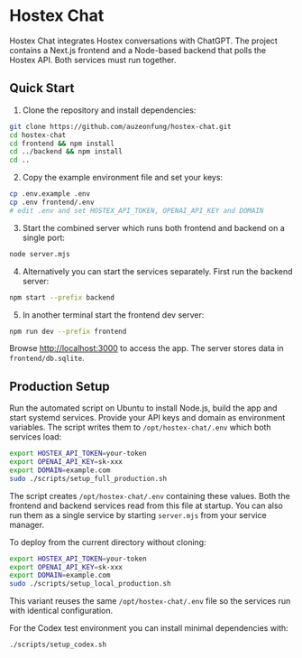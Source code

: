 # Hostex Chat

Hostex Chat integrates Hostex conversations with ChatGPT. The project contains a Next.js frontend and a Node-based backend that polls the Hostex API. Both services must run together.

## Quick Start

1. Clone the repository and install dependencies:

```bash
git clone https://github.com/auzeonfung/hostex-chat.git
cd hostex-chat
cd frontend && npm install
cd ../backend && npm install
cd ..
```

2. Copy the example environment file and set your keys:

```bash
cp .env.example .env
cp .env frontend/.env
# edit .env and set HOSTEX_API_TOKEN, OPENAI_API_KEY and DOMAIN
```

3. Start the combined server which runs both frontend and backend on a single port:

```bash
node server.mjs
```

4. Alternatively you can start the services separately. First run the backend server:

```bash
npm start --prefix backend
```

5. In another terminal start the frontend dev server:

```bash
npm run dev --prefix frontend
```

Browse <http://localhost:3000> to access the app. The server stores data in `frontend/db.sqlite`.

## Production Setup

Run the automated script on Ubuntu to install Node.js, build the app and start systemd services. Provide your API keys and domain as environment variables. The script writes them to `/opt/hostex-chat/.env` which both services load:

```bash
export HOSTEX_API_TOKEN=your-token
export OPENAI_API_KEY=sk-xxx
export DOMAIN=example.com
sudo ./scripts/setup_full_production.sh
```
The script creates `/opt/hostex-chat/.env` containing these values. Both the frontend and backend services read from this file at startup.
You can also run them as a single service by starting `server.mjs` from your service manager.

To deploy from the current directory without cloning:

```bash
export HOSTEX_API_TOKEN=your-token
export OPENAI_API_KEY=sk-xxx
export DOMAIN=example.com
sudo ./scripts/setup_local_production.sh
```
This variant reuses the same `/opt/hostex-chat/.env` file so the services run with identical configuration.

For the Codex test environment you can install minimal dependencies with:

```bash
./scripts/setup_codex.sh
```
